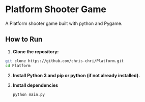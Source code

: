 # Platform Shooter Game

A Platform shooter game built with python and Pygame.

## How to Run

1. **Clone the repository:**
```sh
git clone https://github.com/chris-chri/Platform.git
cd Platform
```

2. **Install Python 3 and pip or python (if not already installed).**

3. **Install dependencies**
   ```sh
   python main.py
   ```
